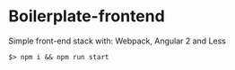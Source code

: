 # Boilerplate-frontend
Simple front-end stack with: Webpack, Angular 2 and Less

    $> npm i && npm run start
